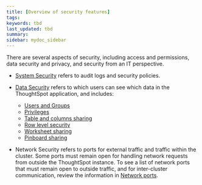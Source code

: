 ```yaml
---
title: [Overview of security features]
tags:
keywords: tbd
last_updated: tbd
summary:
sidebar: mydoc_sidebar
---
```

There are several aspects of security, including access and permissions, data security and privacy, and security from an IT perspective.

- [System Security](audit_logs.html#) refers to audit logs and security policies.


- [Data Security](sharing_security_overview.html#) refers to which users can see which data in the ThoughtSpot application, and includes:
  -   [Users and Groups](../users_groups/about_users_groups.html#)
  -   [Privileges](../users_groups/about_privileges.html)
  -   [Table and columns sharing](share_source_tables.html#)
  -   [Row level security](about_row_security.html#)
  -   [Worksheet sharing](share_worksheets.html#)
  -   [Pinboard sharing](share_pinboards.html#)


- Network Security refers to ports for external traffic and traffic within the cluster.  Some ports must remain open for handling network requests from outside the ThoughtSpot instance. To see a list of network ports that must remain open to outside traffic, and for inter-cluster communication, review the information in [Network ports](../setup/firewall_ports.html#).
